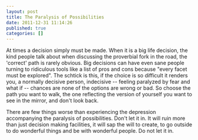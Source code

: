 ```yaml
---
layout: post
title: The Paralysis of Possibilities
date: 2011-12-31 11:14:26
published: true
categories: []
---
```

 
At times a decision simply must be made. When it is a big life decision, the kind people talk about when discussing the proverbial fork in the road, the 'correct' path is rarely obvious. Big decisions can have even sane people turning to ridiculous tools like a list of pros and cons because "every facet must be explored". The schtick is this, if the choice is so difficult it renders you, a normally decisive person, indecisive -- feeling paralyzed by fear and what if -- chances are none of the options are wrong or bad. So choose the path you want to walk, the one reflecting the version of yourself you want to see in the mirror, and don't look back.

There are few things worse than experiencing the depression accompanying the paralysis of possibilities. Don't let it in. It will ruin more than just decision making facilities, it will sap the will to create, to go outside to do wonderful things and be with wonderful people. Do not let it in.
